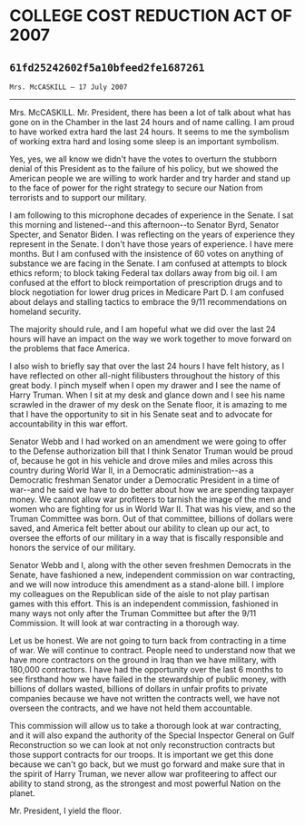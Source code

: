 # COLLEGE COST REDUCTION ACT OF 2007
## `61fd25242602f5a10bfeed2fe1687261`
`Mrs. McCASKILL — 17 July 2007`

---


Mrs. McCASKILL. Mr. President, there has been a lot of talk about 
what has gone on in the Chamber in the last 24 hours and of name 
calling. I am proud to have worked extra hard the last 24 hours. It 
seems to me the symbolism of working extra hard and losing some sleep 
is an important symbolism.

Yes, yes, we all know we didn't have the votes to overturn the 
stubborn denial of this President as to the failure of his policy, but 
we showed the American people we are willing to work harder and try 
harder and stand up to the face of power for the right strategy to 
secure our Nation from terrorists and to support our military.

I am following to this microphone decades of experience in the 
Senate. I sat this morning and listened--and this afternoon--to Senator 
Byrd, Senator Specter, and Senator Biden. I was reflecting on the years 
of experience they represent in the Senate. I don't have those years of 
experience. I have mere months. But I am confused with the insistence 
of 60 votes on anything of substance we are facing in the Senate. I am 
confused at attempts to block ethics reform; to block taking Federal 
tax dollars away from big oil. I am confused at the effort to block 
reimportation of prescription drugs and to block negotiation for lower 
drug prices in Medicare Part D. I am confused about delays and stalling 
tactics to embrace the 9/11 recommendations on homeland security.


The majority should rule, and I am hopeful what we did over the last 
24 hours will have an impact on the way we work together to move 
forward on the problems that face America.

I also wish to briefly say that over the last 24 hours I have felt 
history, as I have reflected on other all-night filibusters throughout 
the history of this great body. I pinch myself when I open my drawer 
and I see the name of Harry Truman. When I sit at my desk and glance 
down and I see his name scrawled in the drawer of my desk on the Senate 
floor, it is amazing to me that I have the opportunity to sit in his 
Senate seat and to advocate for accountability in this war effort.

Senator Webb and I had worked on an amendment we were going to offer 
to the Defense authorization bill that I think Senator Truman would be 
proud of, because he got in his vehicle and drove miles and miles 
across this country during World War II, in a Democratic 
administration--as a Democratic freshman Senator under a Democratic 
President in a time of war--and he said we have to do better about how 
we are spending taxpayer money. We cannot allow war profiteers to 
tarnish the image of the men and women who are fighting for us in World 
War II. That was his view, and so the Truman Committee was born. Out of 
that committee, billions of dollars were saved, and America felt better 
about our ability to clean up our act, to oversee the efforts of our 
military in a way that is fiscally responsible and honors the service 
of our military.

Senator Webb and I, along with the other seven freshmen Democrats in 
the Senate, have fashioned a new, independent commission on war 
contracting, and we will now introduce this amendment as a stand-alone 
bill. I implore my colleagues on the Republican side of the aisle to 
not play partisan games with this effort. This is an independent 
commission, fashioned in many ways not only after the Truman Committee 
but after the 9/11 Commission. It will look at war contracting in a 
thorough way.

Let us be honest. We are not going to turn back from contracting in a 
time of war. We will continue to contract. People need to understand 
now that we have more contractors on the ground in Iraq than we have 
military, with 180,000 contractors. I have had the opportunity over the 
last 6 months to see firsthand how we have failed in the stewardship of 
public money, with billions of dollars wasted, billions of dollars in 
unfair profits to private companies because we have not written the 
contracts well, we have not overseen the contracts, and we have not 
held them accountable.

This commission will allow us to take a thorough look at war 
contracting, and it will also expand the authority of the Special 
Inspector General on Gulf Reconstruction so we can look at not only 
reconstruction contracts but those support contracts for our troops. It 
is important we get this done because we can't go back, but we must go 
forward and make sure that in the spirit of Harry Truman, we never 
allow war profiteering to affect our ability to stand strong, as the 
strongest and most powerful Nation on the planet.

Mr. President, I yield the floor.